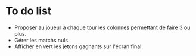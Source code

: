 To do list
==========
* Proposer au joueur à chaque tour les colonnes permettant de faire 3 ou plus.
* Gérer les matchs nuls.
* Afficher en vert les jetons gagnants sur l'écran final.